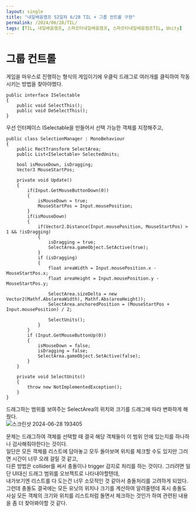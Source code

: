 ```yaml
---
layout: single
title: "내일배움캠프 52일차 6/28 TIL + 그룹 컨트롤 구현"
permalink: /2024/06/28/TIL/
tags: [TIL, 내일배움캠프, 스파르타내일배움캠프, 스파르타내일배움캠프TIL, Unity]
---
```


# 그룹 컨트롤
게임을 마우스로 진행하는 형식의 게임이기에 우클릭 드래그로 여러개를 클릭하여 작동 시키는 방법을 찾아야했다.  

```
public interface ISelectable
{
    public void SelectThis();
    public void DeSelectThis();
}
```
우선 인터페이스 ISelectable을 만들어서 선택 가능한 객체를 지정해주고,  
```
public class SelectionManager : MonoBehaviour
{
    public RectTransform SelectArea;
    public List<ISelectable> SelectedUnits;

    bool isMouseDown, isDragging;
    Vector3 MouseStartPos;

    private void Update()
    {
        if(Input.GetMouseButtonDown(0))
        {
            isMouseDown = true;
            MouseStartPos = Input.mousePosition;
        }
        if(isMouseDown)
        {
            if(Vector2.Distance(Input.mousePosition, MouseStartPos) > 1 && !isDragging)
            {
                isDragging = true;
                SelectArea.gameObject.SetActive(true);
            }
            if (isDragging)
            {
                float areaWidth = Input.mousePosition.x - MouseStartPos.x;
                float areaHeight = Input.mousePosition.y - MouseStartPos.y;

                SelectArea.sizeDelta = new Vector2(Mathf.Abs(areaWidth), Mathf.Abs(areaHeight));
                SelectArea.anchoredPosition = (MouseStartPos + Input.mousePosition) / 2;

                SelectUnits();
            }
        }
        if (Input.GetMouseButtonUp(0))
        {
            isMouseDown = false;
            isDragging = false;
            SelectArea.gameObject.SetActive(false);
        }
    }

    private void SelectUnits()
    {
        throw new NotImplementedException();
    }
}

```
드래그하는 범위를 보여주는 SelectArea의 위치와 크기를 드래그에 따라 변화하게 해줬다.  
![스크린샷 2024-06-28 193405](https://github.com/LeeSangSoos/LeeSangSoos.github.io/assets/105085706/49596024-f589-4efb-ab98-f6fad82aed14)

문제는 드래그하여 객체를 선택할 때 결국 해당 객체들이 이 범위 안에 있는지를 하나하나 검사해줘야한다는 것이다.  
일단은 모든 객체를 리스트에 담아놓고 모두 돌아보며 위치를 체크할 수도 있지만 그러면 시간이 너무 오래 걸릴 것 같고,  
다른 방법은 collider를 써서 충돌이나 trigger 감지로 처리를 하는 것이다. 그러려면 일단 UI대신 드래그 범위를 오브젝트로 나타내야할텐데,  
내가보기엔 리스트를 다 도는건 너무 소모적인 것 같아서 충돌처리를 고려하게 되었다.  
그런데 충돌도 결국에는 모든 유닛의 위치나 크기를 계산하여 알려줄텐데 혹시 충돌도 사실 모든 객체의 크기와 위치를 리스트처럼 돌면서 체크하는 것인가 하여 관련된 내용을 좀 더 찾아봐야할 것 같다.
